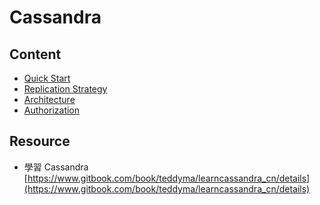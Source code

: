 # Cassandra


## Content

* [Quick Start](cassandra_quickstart.md)
* [Replication Strategy](cassandra_data_replication.md)
* [Architecture](cassandra_cluster.md)
* [Authorization](cassendra_authentication.md)

## Resource

* 學習 Cassandra  [https://www.gitbook.com/book/teddyma/learncassandra_cn/details](https://www.gitbook.com/book/teddyma/learncassandra_cn/details)

